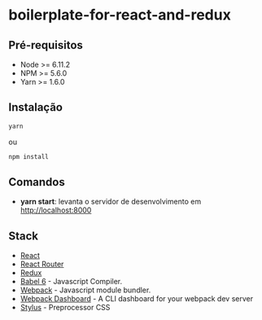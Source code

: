 # boilerplate-for-react-and-redux

## Pré-requisitos
- Node >= 6.11.2
- NPM >= 5.6.0
- Yarn >= 1.6.0

## Instalação

```bash
yarn 
```
ou 

```bash
npm install
```

## Comandos

* **yarn start**: levanta o servidor de desenvolvimento em [http://localhost:8000](http://localhost:8000)

## Stack

- [React](https://facebook.github.io/react/)
- [React Router](https://github.com/ReactTraining/react-router)
- [Redux](http://redux.js.org/docs/introduction/)
- [Babel 6](https://babeljs.io/) - Javascript Compiler.
- [Webpack](https://webpack.github.io/) - Javascript module bundler.
- [Webpack Dashboard](https://github.com/FormidableLabs/webpack-dashboard) - A CLI dashboard for your webpack dev server
- [Stylus](http://stylus-lang.com/) - Preprocessor CSS